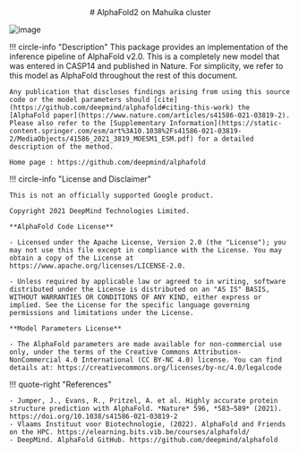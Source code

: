 
<center>
# AlphaFold2 on Mahuika cluster 
</center>

![image](./nesi_images/casp14_predictions.gif)


!!! circle-info "Description"
    This package provides an implementation of the inference pipeline of AlphaFold v2.0. This is a completely new model that was entered in CASP14 and published in Nature. For simplicity, we refer to this model as AlphaFold throughout the rest of this document.
    
    Any publication that discloses findings arising from using this source code or the model parameters should [cite](https://github.com/deepmind/alphafold#citing-this-work) the [AlphaFold paper](https://www.nature.com/articles/s41586-021-03819-2). Please also refer to the [Supplementary Information](https://static-content.springer.com/esm/art%3A10.1038%2Fs41586-021-03819-2/MediaObjects/41586_2021_3819_MOESM1_ESM.pdf) for a detailed description of the method.
    
    Home page : https://github.com/deepmind/alphafold 

!!! circle-info "License and Disclaimer"

    This is not an officially supported Google product.
    
    Copyright 2021 DeepMind Technologies Limited.
    
    **AlphaFold Code License**
    
    - Licensed under the Apache License, Version 2.0 (the "License"); you may not use this file except in compliance with the License. You may obtain a copy of the License at https://www.apache.org/licenses/LICENSE-2.0.
    
    - Unless required by applicable law or agreed to in writing, software distributed under the License is distributed on an "AS IS" BASIS, WITHOUT WARRANTIES OR CONDITIONS OF ANY KIND, either express or implied. See the License for the specific language governing permissions and limitations under the License.
    
    **Model Parameters License**

    - The AlphaFold parameters are made available for non-commercial use only, under the terms of the Creative Commons Attribution-NonCommercial 4.0 International (CC BY-NC 4.0) license. You can find details at: https://creativecommons.org/licenses/by-nc/4.0/legalcode
        
!!! quote-right "References"

    - Jumper, J., Evans, R., Pritzel, A. et al. Highly accurate protein structure prediction with AlphaFold. *Nature* 596, *583–589* (2021). https://doi.org/10.1038/s41586-021-03819-2
    - Vlaams Instituut voor Biotechnologie, (2022). AlphaFold and Friends on the HPC. https://elearning.bits.vib.be/courses/alphafold/
    - DeepMind. AlphaFold GitHub. https://github.com/deepmind/alphafold